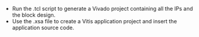* Run the .tcl script to generate a Vivado project containing all the IPs and the block design. 
* Use the .xsa file to create a Vitis application project and insert the application source code.